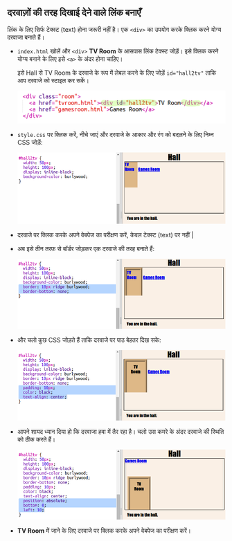 ## दरवाज़ों की तरह दिखाई देने वाले लिंक बनाएँ

लिंक के लिए सिर्फ टेक्स्ट (text) होना जरूरी नहीं है। एक `<div>` का उपयोग करके क्लिक करने योग्य दरवाजा बनाते हैं।

+ `index.html` खोलें और `<div>` **TV Room** के आसपास लिंक टेक्स्ट जोड़ें। इसे क्लिक करने योग्य बनाने के लिए इसे `<a>` के अंदर होना चाहिए।
    
    इसे Hall से TV Room के दरवाजे के रूप में लेबल करने के लिए जोड़ें `id="hall2tv"` ताकि आप दरवाजे को स्टाइल कर सकें।
    
    ![screenshot](images/rooms-tvroom-div.png)

+ `style.css` पर क्लिक करें, नीचे जाएं और दरवाजे के आकार और रंग को बदलने के लिए निम्न CSS जोड़ें:
    
    ![screenshot](images/rooms-door-css1.png)

+ दरवाजे पर क्लिक करके अपने वेबपेज का परीक्षण करें, केवल टेक्स्ट (text) पर नहीं |

+ अब इसे तीन तरफ से बॉर्डर जोड़कर एक दरवाजे की तरह बनाते हैं:
    
    ![screenshot](images/rooms-door-css2.png)

+ और चलो कुछ CSS जोड़ते हैं ताकि दरवाजे पर पाठ बेहतर दिख सके:
    
    ![screenshot](images/rooms-door-css3.png)

+ आपने शायद ध्यान दिया हो कि दरवाजा हवा में तैर रहा है। चलो उस कमरे के अंदर दरवाजे की स्थिति को ठीक करते हैं।
    
    ![screenshot](images/rooms-door-position.png)

+ **TV Room** में जाने के लिए दरवाजे पर क्लिक करके अपने वेबपेज का परीक्षण करें।
